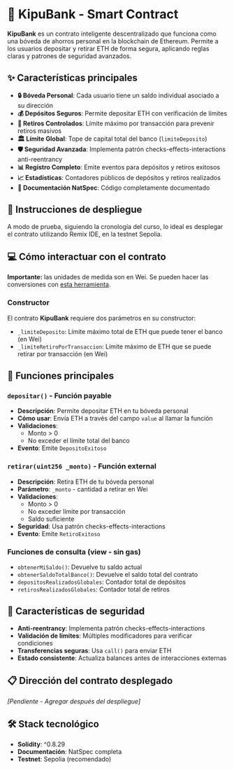 # 🏦 KipuBank - Smart Contract

**KipuBank** es un contrato inteligente descentralizado que funciona como una bóveda de ahorros personal en la blockchain de Ethereum. Permite a los usuarios depositar y retirar ETH de forma segura, aplicando reglas claras y patrones de seguridad avanzados.

## ✨ Características principales

- **🔒 Bóveda Personal**: Cada usuario tiene un saldo individual asociado a su dirección
- **💰 Depósitos Seguros**: Permite depositar ETH con verificación de límites
- **🚫 Retiros Controlados**: Límite máximo por transacción para prevenir retiros masivos
- **🏛️ Límite Global**: Tope de capital total del banco (`limiteDeposito`)
- **🛡️ Seguridad Avanzada**: Implementa patrón checks-effects-interactions anti-reentrancy
- **📊 Registro Completo**: Emite eventos para depósitos y retiros exitosos
- **📈 Estadísticas**: Contadores públicos de depósitos y retiros realizados
- **📝 Documentación NatSpec**: Código completamente documentado
    
## 🚀 Instrucciones de despliegue
A modo de prueba, siguiendo la cronología del curso, lo ideal es desplegar el contrato utilizando Remix IDE, en la testnet Sepolia.

## 💻 Cómo interactuar con el contrato

**Importante:** las unidades de medida son en Wei. Se pueden hacer las conversiones con [esta herramienta](https://eth-converter.com/).

### Constructor
El contrato **KipuBank** requiere dos parámetros en su constructor:

- `_limiteDeposito`: Límite máximo total de ETH que puede tener el banco (en Wei)
- `_limiteRetiroPorTransaccion`: Límite máximo de ETH que se puede retirar por transacción (en Wei)

## 🔧 Funciones principales

### `depositar()` - Función payable
- **Descripción**: Permite depositar ETH en tu bóveda personal
- **Cómo usar**: Envía ETH a través del campo `value` al llamar la función
- **Validaciones**: 
  - Monto > 0
  - No exceder el límite total del banco
- **Evento**: Emite `DepositoExitoso`

### `retirar(uint256 _monto)` - Función external  
- **Descripción**: Retira ETH de tu bóveda personal
- **Parámetro**: `_monto` - cantidad a retirar en Wei
- **Validaciones**:
  - Monto > 0
  - No exceder límite por transacción
  - Saldo suficiente
- **Seguridad**: Usa patrón checks-effects-interactions
- **Evento**: Emite `RetiroExitoso`

### Funciones de consulta (view - sin gas)
- `obtenerMiSaldo()`: Devuelve tu saldo actual
- `obtenerSaldoTotalBanco()`: Devuelve el saldo total del contrato
- `depositosRealizadosGlobales`: Contador total de depósitos
- `retirosRealizadosGlobales`: Contador total de retiros

## 🔐 Características de seguridad

- **Anti-reentrancy**: Implementa patrón checks-effects-interactions
- **Validación de límites**: Múltiples modificadores para verificar condiciones
- **Transferencias seguras**: Usa `call()` para enviar ETH
- **Estado consistente**: Actualiza balances antes de interacciones externas

## 📋 Dirección del contrato desplegado
*[Pendiente - Agregar después del despliegue]*

## 🛠️ Stack tecnológico
- **Solidity**: ^0.8.29
- **Documentación**: NatSpec completa
- **Testnet**: Sepolia (recomendado)